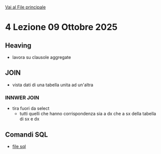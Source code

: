 [Vai al File principale](../../Readme.md)

# 4 Lezione 09 Ottobre 2025

## Heaving 

- lavora su clausole aggregate

## JOIN

- vista dati di una tabella unita ad un'altra

### INNWER JOIN

- tira fuori da select 
  - tutti quelli che hanno corrispondenza sia a dx che a sx della tabella di sx e dx


## Comandi SQL

- [file sql](SQL/file.sql)
